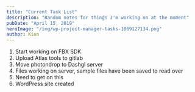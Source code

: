 ```yaml
---
title: "Current Task List"
description: "Random notes for things I'm working on at the moment"
pubDate: "April 15, 2019"
heroImage: "/img/wp-project-manager-tasks-1069127134.png"
author: Kion
---
```


1. Start working on FBX SDK  
1. Upload Atlas tools to gitlab  
1. Move photondrop to Dashgl server
1. Files working on server, sample files have been saved to read over  
1. Need to get on this  
1. WordPress site created